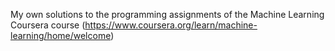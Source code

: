 My own solutions to the programming assignments of the Machine Learning Coursera course (https://www.coursera.org/learn/machine-learning/home/welcome)
